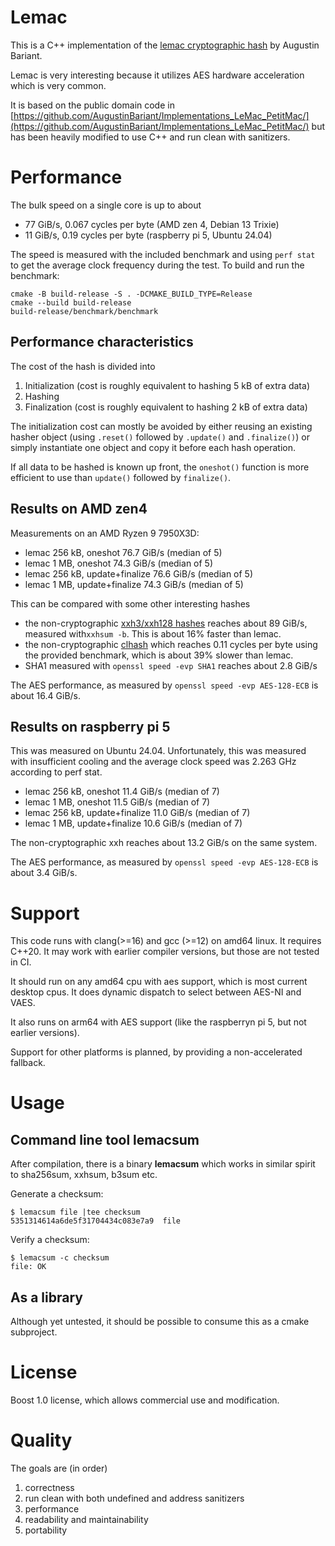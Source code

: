 # Lemac

This is a C++ implementation of the [lemac cryptographic hash](https://doi.org/10.46586/tosc.v2024.i2.35-67) by Augustin Bariant.

Lemac is very interesting because it utilizes AES hardware acceleration which is very common.

It is based on the public domain code in [https://github.com/AugustinBariant/Implementations_LeMac_PetitMac/](https://github.com/AugustinBariant/Implementations_LeMac_PetitMac/) but has been heavily modified to use C++ and run clean with sanitizers.

# Performance

The bulk speed on a single core is up to about

  * 77 GiB/s, 0.067 cycles per byte (AMD zen 4, Debian 13 Trixie)
  * 11 GiB/s, 0.19 cycles per byte (raspberry pi 5, Ubuntu 24.04)

The speed is measured with the included benchmark and using `perf stat` to get the average clock frequency during the test. To build and run the benchmark:

    cmake -B build-release -S . -DCMAKE_BUILD_TYPE=Release
    cmake --build build-release
    build-release/benchmark/benchmark

## Performance characteristics

The cost of the hash is divided into

 1. Initialization (cost is roughly equivalent to hashing 5 kB of extra data) 
 2. Hashing
 3. Finalization (cost is roughly equivalent to hashing 2 kB of extra data)

The initialization cost can mostly be avoided by either reusing an existing hasher object (using `.reset()` followed by `.update()` and `.finalize()`) or simply instantiate one object and copy it before each hash operation.

If all data to be hashed is known up front, the `oneshot()` function is more efficient to use than `update()` followed by `finalize()`.

## Results on AMD zen4

Measurements on an AMD Ryzen 9 7950X3D:
 * lemac 256 kB, oneshot 76.7 GiB/s (median of 5)
 * lemac 1 MB, oneshot 74.3 GiB/s (median of 5)
 * lemac 256 kB, update+finalize 76.6 GiB/s (median of 5)
 * lemac 1 MB, update+finalize 74.3 GiB/s (median of 5)

This can be compared with some other interesting hashes
 * the non-cryptographic [xxh3/xxh128 hashes](https://xxhash.com/) reaches about 89 GiB/s, measured with`xxhsum -b`.  This is about 16% faster than lemac.
 * the non-cryptographic [clhash](https://github.com/simdhash/clhash) which reaches 0.11 cycles per byte using the provided benchmark, which is about 39% slower than lemac.
 * SHA1 measured with `openssl speed -evp SHA1` reaches about 2.8 GiB/s 

The AES performance, as measured by `openssl speed -evp AES-128-ECB` is about 16.4 GiB/s.

## Results on raspberry pi 5

This was measured on Ubuntu 24.04. Unfortunately, this was measured with insufficient cooling and the average clock speed was 2.263 GHz according to perf stat.

 * lemac 256 kB, oneshot 11.4 GiB/s (median of 7)
 * lemac 1 MB, oneshot 11.5 GiB/s (median of 7)
 * lemac 256 kB, update+finalize 11.0 GiB/s (median of 7)
 * lemac 1 MB, update+finalize 10.6 GiB/s (median of 7)

The non-cryptographic xxh reaches about 13.2 GiB/s on the same system.

The AES performance, as measured by `openssl speed -evp AES-128-ECB` is about 3.4 GiB/s.

# Support

This code runs with clang(>=16) and gcc (>=12) on amd64 linux. It requires C++20. It may work with earlier compiler versions, but those are not tested in CI.

It should run on any amd64 cpu with aes support, which is most current desktop cpus. It does dynamic dispatch to select between AES-NI and VAES.

It also runs on arm64 with AES support (like the raspberryn pi 5, but not earlier versions).

Support for other platforms is planned, by providing a non-accelerated fallback.

# Usage

## Command line tool lemacsum

After compilation, there is a binary **lemacsum** which works in similar spirit to sha256sum, xxhsum,  b3sum etc.

Generate a checksum:

    $ lemacsum file |tee checksum
    5351314614a6de5f31704434c083e7a9  file

Verify a checksum:

    $ lemacsum -c checksum
    file: OK


## As a library

Although yet untested, it should be possible to consume this as a cmake subproject.

# License

Boost 1.0 license, which allows commercial use and modification.

# Quality

The goals are (in order)

 1. correctness
 2. run clean with both undefined and address sanitizers
 3. performance
 4. readability and maintainability
 5. portability
